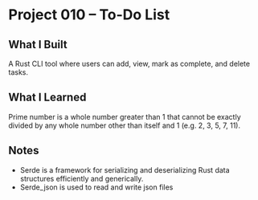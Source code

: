 # Project 010 – To-Do List

## What I Built
A Rust CLI tool where users can add, view, mark as complete, and delete tasks.

## What I Learned
Prime number is a whole number greater than 1 that cannot be exactly divided by any whole number other than itself and 1 (e.g. 2, 3, 5, 7, 11).

## Notes
- Serde is a framework for serializing and deserializing Rust data structures efficiently and generically.
- Serde_json is used to read and write json files